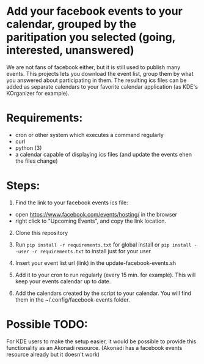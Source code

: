# Add your facebook events to your calendar, grouped by the paritipation you selected (going, interested, unanswered)

We are not fans of facebook either, but it is still used to publish many events.
This projects lets you download the event list, group them by what you answered about participating in them.
The resulting ics files can be added as separate calendars to your favorite calendar application (as KDE's KOrganizer for example).

# Requirements:
- cron or other system which executes a command regularly
- curl
- python (3)
- a calendar capable of displaying ics files (and update the events ehen the files change)

# Steps:

1. Find the link to your facebook events ics file:
- open https://www.facebook.com/events/hosting/ in the browser
- right click to "Upcoming Events", and copy the link location.

2. Clone this repository

3. Run 
`pip install -r requirements.txt` for global install
or `pip install --user -r requirements.txt` to install just for your user

4. Insert your event list url (link) in the update-facebook-events.sh

5. Add it to your cron to run regularly (every 15 min. for example). This will keep your events calendar up to date.

6. Add the calendars created by the script to your calendar. You will find them in the ~/.config/facebook-events folder.


# Possible TODO:
For KDE users to make the setup easier, it would be possible to provide this functionality as an Akonadi resource. (Akonadi has a facebook events resource already but it doesn't work)
